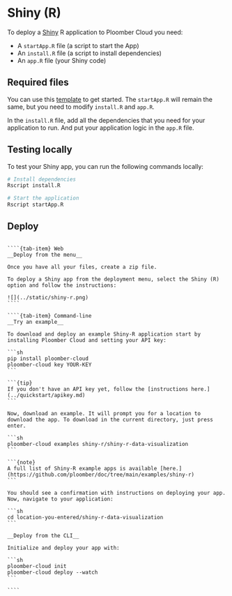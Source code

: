 # Shiny (R)

To deploy a [Shiny](https://shiny.posit.co/py/docs/overview.html) R application to Ploomber Cloud you need:

- A `startApp.R` file (a script to start the App)
- An `install.R` file (a script to install dependencies)
- An `app.R` file (your Shiny code)

## Required files

You can use this [template](https://github.com/ploomber/doc/blob/main/examples/shiny-r/shiny-r-data-visualization) to get started. The `startApp.R` will remain the same, but you need to modify `install.R` and `app.R`.

In the `install.R` file, add all the dependencies that you need for your application to run. And put your application logic in the `app.R` file.


## Testing locally

To test your Shiny app, you can run the following commands locally:

```sh
# Install dependencies
Rscript install.R

# Start the application
Rscript startApp.R
```

## Deploy

`````{tab-set}

````{tab-item} Web
__Deploy from the menu__

Once you have all your files, create a zip file.

To deploy a Shiny app from the deployment menu, select the Shiny (R) option and follow the instructions:

![](../static/shiny-r.png)
````

````{tab-item} Command-line
__Try an example__

To download and deploy an example Shiny-R application start by installing Ploomber Cloud and setting your API key:

```sh
pip install ploomber-cloud
ploomber-cloud key YOUR-KEY
```

```{tip}
If you don't have an API key yet, follow the [instructions here.](../quickstart/apikey.md)
```

Now, download an example. It will prompt you for a location to download the app. To download in the current directory, just press enter.

```sh
ploomber-cloud examples shiny-r/shiny-r-data-visualization
```

```{note}
A full list of Shiny-R example apps is available [here.](https://github.com/ploomber/doc/tree/main/examples/shiny-r)
```

You should see a confirmation with instructions on deploying your app. Now, navigate to your application:

```sh
cd location-you-entered/shiny-r-data-visualization
```

__Deploy from the CLI__

Initialize and deploy your app with:

```sh
ploomber-cloud init
ploomber-cloud deploy --watch
```

````
`````